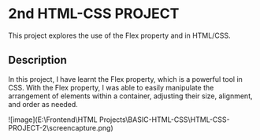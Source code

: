 # 2nd HTML-CSS PROJECT

This project explores the use of the Flex property and in HTML/CSS.

## Description

In this project, I have learnt the Flex property, which is a powerful tool in CSS. With the Flex property, I was able to easily manipulate the arrangement of elements within a container, adjusting their size, alignment, and order as needed.

![image](E:\Frontend\HTML Projects\BASIC-HTML-CSS\HTML-CSS-PROJECT-2\screencapture.png)

